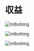 <!-- title: バブル時に効くと噂のrichmanbtc式mlbot動かしてみた -->

# 収益

![mlbotimg](https://qiitaimgkoji.s3.ap-northeast-1.amazonaws.com/IMG_9688.jpg)

![mlbotimg](https://qiitaimgkoji.s3.ap-northeast-1.amazonaws.com/IMG_9689.jpg)

![mlbotimg](https://qiitaimgkoji.s3.ap-northeast-1.amazonaws.com/IMG_9690.jpg)


